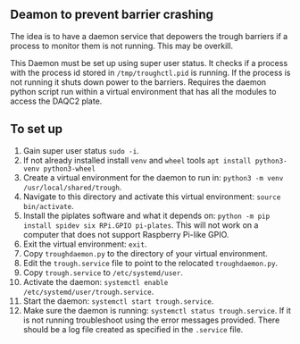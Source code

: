 ## Deamon to prevent barrier crashing
The idea is to have a daemon service that depowers the trough
barriers if a process to monitor them is not running. This may
be overkill.

This Daemon must be set up using super user status.
It checks if a process with the process id
stored in `/tmp/troughctl.pid` is running. If the process is
not running it shuts down power to the barriers. Requires
the daemon python script run within a virtual environment
that has all the modules to access the DAQC2 plate.

## To set up
1. Gain super user status `sudo -i`.
2. If not already installed install `venv` and `wheel` tools
   `apt install python3-venv python3-wheel`
3. Create a virtual environment for the daemon to run in:
   `python3 -m venv /usr/local/shared/trough`.
4. Navigate to this directory and activate this virtual environment:
   `source bin/activate`.
5. Install the piplates software and what it depends on: `python -m
pip install spidev six RPi.GPIO pi-plates`. This will not work on a computer
   that does not support Raspberry Pi-like GPIO.
6. Exit the virtual environment: `exit`.
7. Copy `troughdaemon.py` to the directory of your virtual environment.
8. Edit the `trough.service` file to point to the relocated
   `troughdaemon.py`.
9. Copy `trough.service` to `/etc/systemd/user`.
10. Activate the daemon: `systemctl enable /etc/systemd/user/trough.service`.
11. Start the daemon: `systemctl start trough.service`.
12. Make sure the daemon is running: `systemctl status trough.service`.
   If it is not running troubleshoot using the error messages provided.
   There should be a log file created as specified in the `.service` file.